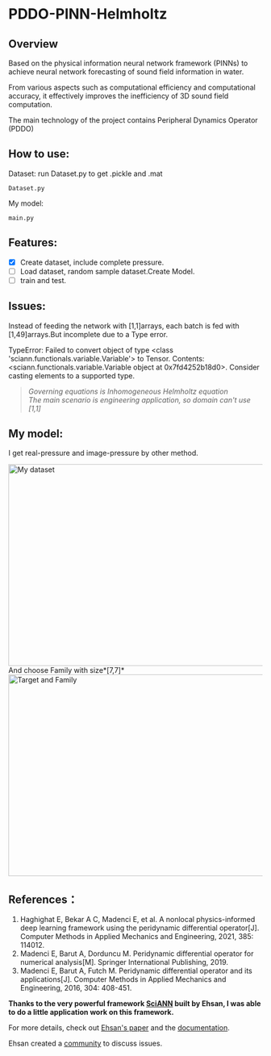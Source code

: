 # PDDO-PINN-Helmholtz
## Overview
Based on the physical information neural network framework (PINNs) to achieve neural network forecasting of sound field information in water.

From various aspects such as computational efficiency and computational accuracy, it effectively improves the inefficiency of 3D sound field computation.

The main technology of the project contains Peripheral Dynamics Operator (PDDO)

## How to use:

Dataset: run Dataset.py to get .pickle and .mat
```
Dataset.py
```

My model:
```
main.py
```
## Features:
- [x] Create dataset, include complete pressure.
- [ ] Load dataset, random sample dataset.Create Model. 
- [ ] train and test.

## Issues: 
Instead of feeding the network with [1,1]arrays, each batch is fed with [1,49]arrays.But incomplete due to a Type error.

TypeError: Failed to convert object of type <class 'sciann.functionals.variable.Variable'> to Tensor. Contents: <sciann.functionals.variable.Variable object at 0x7fd4252b18d0>. Consider casting elements to a supported type.  

>*Governing equations is Inhomogeneous Helmholtz equation*  
>*The main scenario is engineering application, so domain can't use [1,1]*

## My model:  
I get real-pressure and image-pressure by other method.  
<div align=ceter><img width="600" height="400" src="https://github.com/xuliang5115/PDDO-PINN-Helmholtz/blob/master/figures/fig6.png" alt="My dataset">  
  And choose Family with size*[7,7]*  
  <div align=ceter><img width="600" height="400" src="https://github.com/xuliang5115/PDDO-PINN-Helmholtz/blob/master/figures/fig5.png" alt="Target and Family">

## References：
1. Haghighat E, Bekar A C, Madenci E, et al. A nonlocal physics-informed deep learning framework using the peridynamic differential operator[J]. Computer Methods in Applied Mechanics and Engineering, 2021, 385: 114012.
2. Madenci E, Barut A, Dorduncu M. Peridynamic differential operator for numerical analysis[M]. Springer International Publishing, 2019.
3. Madenci E, Barut A, Futch M. Peridynamic differential operator and its applications[J]. Computer Methods in Applied Mechanics and Engineering, 2016, 304: 408-451.

**Thanks to the very powerful framework [SciANN](https://github.com/sciann/sciann) built by Ehsan, I was able to do a little application work on this framework.**

For more details, check out [Ehsan's paper](https://arxiv.org/abs/2005.08803) and the [documentation](SciANN.com).

Ehsan created a [community](https://app.slack.com/client/T010WP0KD39/C010G71GXUJ) to discuss issues.
